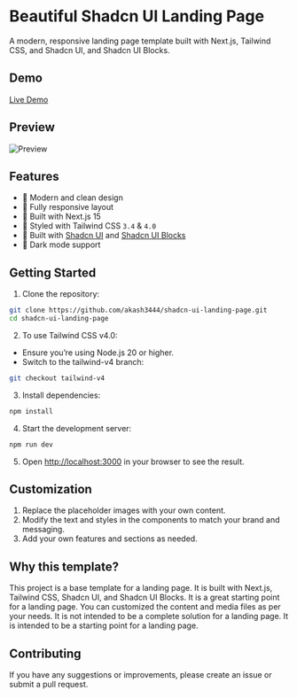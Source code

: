 # Beautiful Shadcn UI Landing Page

A modern, responsive landing page template built with Next.js, Tailwind CSS, and Shadcn UI, and Shadcn UI Blocks.

## Demo

[Live Demo](https://shadcn-ui-landing-page.vercel.app/)

## Preview

![Preview](./public/page-preview.png)

## Features

- 🎨 Modern and clean design
- 📱 Fully responsive layout
- 🎯 Built with Next.js 15
- 💅 Styled with Tailwind CSS `3.4` & `4.0`
- 🧩 Built with [Shadcn UI](https://ui.shadcn.com) and [Shadcn UI Blocks](https://shadcnui-blocks.com)
- 🌙 Dark mode support 

## Getting Started

1. Clone the repository:

```bash
git clone https://github.com/akash3444/shadcn-ui-landing-page.git
cd shadcn-ui-landing-page
```

2. To use Tailwind CSS v4.0:

- Ensure you’re using Node.js 20 or higher.
- Switch to the tailwind-v4 branch:

```bash
git checkout tailwind-v4
```

3. Install dependencies:

```bash
npm install
```

4. Start the development server:

```bash
npm run dev
```

5. Open [http://localhost:3000](http://localhost:3000) in your browser to see the result.

## Customization

1. Replace the placeholder images with your own content.
2. Modify the text and styles in the components to match your brand and messaging.
3. Add your own features and sections as needed.

## Why this template?

This project is a base template for a landing page. It is built with Next.js, Tailwind CSS, Shadcn UI, and Shadcn UI Blocks. It is a great starting point for a landing page. You can customized the content and media files as per your needs. It is not intended to be a complete solution for a landing page. It is intended to be a starting point for a landing page.

## Contributing

If you have any suggestions or improvements, please create an issue or submit a pull request.
